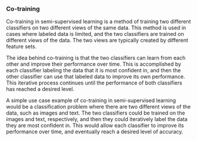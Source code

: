 ### Co-training

Co-training in semi-supervised learning is a method of training two different classifiers on two different views of the same data. This method is used in cases where labeled data is limited, and the two classifiers are trained on different views of the data. The two views are typically created by different feature sets.

The idea behind co-training is that the two classifiers can learn from each other and improve their performance over time. This is accomplished by each classifier labeling the data that it is most confident in, and then the other classifier can use that labeled data to improve its own performance. This iterative process continues until the performance of both classifiers has reached a desired level.

A simple use case example of co-training in semi-supervised learning would be a classification problem where there are two different views of the data, such as images and text. The two classifiers could be trained on the images and text, respectively, and then they could iteratively label the data they are most confident in. This would allow each classifier to improve its performance over time, and eventually reach a desired level of accuracy.